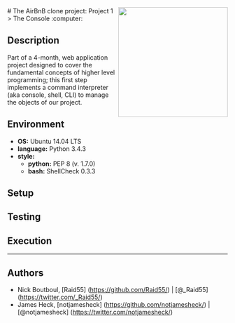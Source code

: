 <img src="https://github.com/notjamesheck/AirBnB_clone/blob/master/content/HBTN-hbnb-Final.png" style="height:250px;width:auto;float:right;" />
# The AirBnB clone project: Project 1
> The Console :computer:

## Description
Part of a 4-month, web application project designed to cover the fundamental concepts of higher level programming;
this first step implements a command interpreter (aka console, shell, CLI) to manage the objects of our project.

## Environment
* __OS:__ Ubuntu 14.04 LTS
* __language:__ Python 3.4.3
* __style:__
  * __python:__ PEP 8 (v. 1.7.0)
  * __bash:__ ShellCheck 0.3.3

## Setup

## Testing

## Execution
---

## Authors
* Nick Boutboul, [Raid55] (https://github.com/Raid55/) | [@_Raid55] (https://twitter.com/_Raid55/) 
* James Heck, [notjamesheck] (https://github.com/notjamesheck/) | [@notjamesheck] (https://twitter.com/notjamesheck/)
